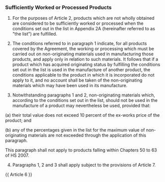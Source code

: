 ### Sufficiently Worked or Processed Products

1. For the purposes of Article 2, products which are not wholly obtained are considered to be sufficiently worked or processed when the conditions set out in the list in Appendix 2A (hereinafter referred to as "the list") are fulfilled.

2. The conditions referred to in paragraph 1 indicate, for all products covered by the Agreement, the working or processing which must be carried out on non-originating materials used in manufacturing those products, and apply only in relation to such materials. It follows that if a product which has acquired originating status by fulfilling the conditions set out in the list is used in the manufacture of another product, the conditions applicable to the product in which it is incorporated do not apply to it, and no account shall be taken of the non-originating materials which may have been used in its manufacture.

3. Notwithstanding paragraphs 1 and 2, non-originating materials which, according to the conditions set out in the list, should not be used in the manufacture of a product may nevertheless be used, provided that:

(a) their total value does not exceed 10 percent of the ex-works price of the product; and

(b) any of the percentages given in the list for the maximum value of non-originating materials are not exceeded through the application of this paragraph.

This paragraph shall not apply to products falling within Chapters 50 to 63 of HS 2007.

4. Paragraphs 1, 2 and 3 shall apply subject to the provisions of Article 7.

{{ Article 6 }}
